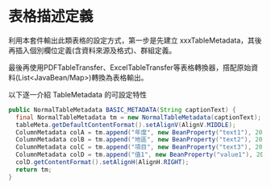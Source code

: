 # 表格描述定義


利用本套件輸出此類表格的設定方式，第一步是先建立 xxxTableMetadata，其後再插入個別欄位定義(含資料來源及格式)、群組定義。

最後再使用PDFTableTransfer、ExcelTableTransfer等表格轉換器，撘配原始資料(List<JavaBean/Map>)轉換為表格輸出。

以下逐一介紹 TableMetadata 的可設定特性





``` java 
public NormalTableMetadata BASIC_METADATA(String captionText) {
  final NormalTableMetadata tm = new NormalTableMetadata(captionText);
  tableMeta.getDefaultContentFormat().setAlignV(AlignV.MIDDLE);
  ColumnMetadata colA = tm.append("年度", new BeanProperty("text1"), 20);
  ColumnMetadata colB = tm.append("地區", new BeanProperty("text2"), 20);
  ColumnMetadata colC = tm.append("項目", new BeanProperty("text3"), 20);
  ColumnMetadata colD = tm.append("值1", new BeanProperty("value1"), 20);
  colD.getContentFormat().setAlignH(AlignH.RIGHT);
  return tm;
}
```



